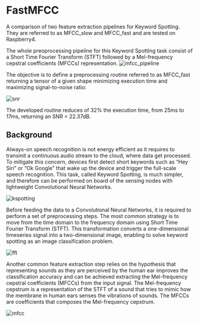 # FastMFCC
A comparison of two feature extraction pipelines for Keyword Spotting. They are referred to as MFCC_slow and MFCC_fast and are
tested on Raspberry4.

The whole preoprocessing pipeline for this Keyword Spotting task consist of a Short Time Fourier Transform (STFT) followed by 
a Mel-frequency cepstral coefficients (MFCCs) representation.
![mfcc_pipeline](https://user-images.githubusercontent.com/70110839/209448406-f5807ab0-b22c-4f2e-b8ef-5dbd3ca17748.png)

The objective is to define a preprocessing routine referred to as MFCC_fast returning a tensor of a given shape
minimizing execution time and maximizing signal-to-noise ratio:

![snr](https://user-images.githubusercontent.com/70110839/209448334-4a056d78-86cc-430e-869e-d33270ab3aad.png)



The developed routine reduces of 32% the execution time,
from 25ms to 17ms, returning an SNR = 22.37dB.

## Background

Always-on speech recognition is not energy efficient as it requires to transmit a continuous
audio stream to the cloud, where data get processed. To mitigate this concern, devices first detect
short keywords such as “Hey Siri” or “Ok Google” that wake up the device and trigger the full-scale
speech recognition. This task, called Keyword Spotting, is much simpler, and therefore can be
performed on board of the sensing nodes with lightweight Convolutional Neural Networks. 


![kspotting](https://user-images.githubusercontent.com/70110839/209448404-210480e5-8197-4929-b671-73e8a5cf86ff.png)


Before feeding the data to a Convolutional Neural Networks, it is required to perform a set of preprocessing steps. 
The most common strategy is to move from the time domain to the frequency
domain using Short Time Fourier Transform (STFT).  This transformation converts a one-dimensional timeseries signal into a two-dimensional image, enabling to solve keyword spotting 
as an image classification problem.


![fft](https://user-images.githubusercontent.com/70110839/209448407-83f84c26-4ad6-456e-8248-7dabeb55be16.png)


Another common feature extraction step relies on the hypothesis that representing sounds as they are perceived by the
human ear improves the classification accuracy and can be achieved extracting the Mel-frequency cepstral coefficients (MFCCs) from the input signal.
The Mel-frequency cepstrum is a representation of the STFT of a sound that tries to mimic how the
membrane in human ears senses the vibrations of sounds. The MFCCs are coefficients that composes the
Mel-frequency cepstrum. 


![mfcc](https://user-images.githubusercontent.com/70110839/209448405-69877357-cf04-4dec-9c86-57d9087511d4.png)



